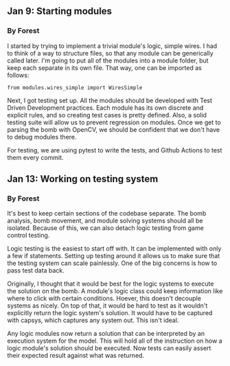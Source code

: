 ## Jan 9: Starting modules

### By Forest

I started by trying to implement a trivial module's logic, simple wires. I had to think of a way to structure files, so that any module can be generically called later. I'm going to put all of the modules into a module folder, but keep each separate in its own file. That way, one can be imported as follows:

`from modules.wires_simple import WiresSimple`

Next, I got testing set up. All the modules should be developed with Test Driven Development practices. Each module has its own discrete and explicit rules, and so creating test cases is pretty defined. Also, a solid testing suite will allow us to prevent regression on modules. Once we get to parsing the bomb with OpenCV, we should be confident that we don't have to debug modules there.

For testing, we are using pytest to write the tests, and Github Actions to test them every commit.

## Jan 13: Working on testing system

### By Forest

It's best to keep certain sections of the codebase separate. The bomb analysis, bomb movement, and module solving systems should all be isolated. Because of this, we can also detach logic testing from game control testing.

Logic testing is the easiest to start off with. It can be implemented with only a few if statements. Setting up testing around it allows us to make sure that the testing system can scale painlessly. One of the big concerns is how to pass test data back.

Originally, I thought that it would be best for the logic systems to execute the solution on the bomb. A module's logic class could keep information like where to click with certain conditions. Hoever, this doesn't decouple systems as nicely. On top of that, it would be hard to test as it wouldn't explicitly return the logic system's solution. It would have to be captured with capsys, which captures any system out. This isn't ideal.

Any logic modules now return a solution that can be interpreted by an execution system for the model. This will hold all of the instruction on how a logic module's solution should be executed. Now tests can easily assert their expected result against what was returned.
